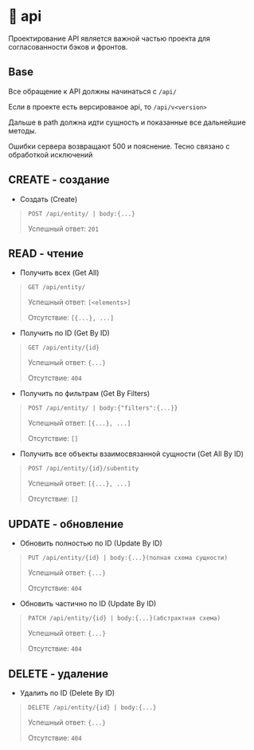 # 🛜 api
Проектирование API является важной частью проекта для 
согласованности бэков и фронтов.

## Base
Все обращение к API должны начинаться с `/api/`

Если в проекте есть версированое api, то `/api/v<version>`

Дальше в path должна идти сущность и показанные все дальнейшие методы.

Ошибки сервера возвращают 500 и пояснение. Тесно связано с обработкой исключений

## CREATE - создание
- Создать (Create)
    
> `POST /api/entity/ | body:{...}`
>
> Успешный ответ: `201`

## READ - чтение
- Получить всех (Get All)
> `GET /api/entity/`
>
> Успешный ответ: `[<elements>]`
> 
> Отсутствие: `[{...}, ...]`
- Получить по ID (Get By ID)
> `GET /api/entity/{id}`
>
> Успешный ответ: `{...}`
> 
> Отсутствие: `404`
- Получить по фильтрам (Get By Filters)
> `POST /api/entity/ | body:{"filters":{...}}`
>
> Успешный ответ: `[{...}, ...]`
> 
> Отсутствие: `[]`
- Получить все объекты взаимосвязанной сущности (Get All <subentity> By ID)
> `POST /api/entity/{id}/subentity`
>
> Успешный ответ: `[{...}, ...]`
> 
> Отсутствие: `[]`


## UPDATE - обновление
- Обновить полностью по ID (Update By ID)
> `PUT /api/entity/{id} | body:{...}(полная схема сущности)`
>
> Успешный ответ: `{...}`
> 
> Отсутствие: `404`
- Обновить частично по ID (Update By ID)
> `PATCH /api/entity/{id} | body:{...}(абстрактная схема)`
>
> Успешный ответ: `{...}`
> 
> Отсутствие: `404`

## DELETE - удаление
- Удалить по ID (Delete By ID)
> `DELETE /api/entity/{id} | body:{...}`
>
> Успешный ответ: `{...}`
> 
> Отсутствие: `404`